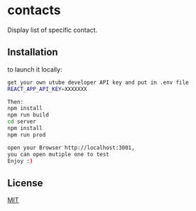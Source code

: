 # contacts

Display list of specific contact.

## Installation

to launch it locally:

```bash
get your own utube developer API key and put in .env file
REACT_APP_API_KEY=XXXXXXX

Then:
npm install
npm run build
cd server
npm install
npm run prod

open your Browser http://localhost:3001,
you can open mutiple one to test
Enjoy :)
```

## License

[MIT](https://choosealicense.com/licenses/mit/)
